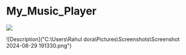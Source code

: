 # My_Music_Player

<img src="![Screenshot 2024-08-29 191330](https://github.com/user-attachments/assets/fb8fc839-fdf8-4de6-922a-b474a6363983)" />

![Description]("C:\Users\Rahul dora\Pictures\Screenshots\Screenshot 2024-08-29 191330.png")
